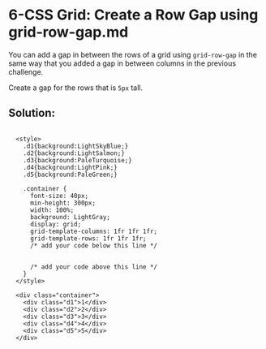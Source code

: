 # 6-CSS Grid: Create a Row Gap using grid-row-gap.md

You can add a gap in between the rows of a grid using `grid-row-gap` in the same way that you added a gap in between columns in the previous challenge.

Create a gap for the rows that is `5px` tall.

## Solution: 

```

  <style>
    .d1{background:LightSkyBlue;}
    .d2{background:LightSalmon;}
    .d3{background:PaleTurquoise;}
    .d4{background:LightPink;}
    .d5{background:PaleGreen;}

    .container {
      font-size: 40px;
      min-height: 300px;
      width: 100%;
      background: LightGray;
      display: grid;
      grid-template-columns: 1fr 1fr 1fr;
      grid-template-rows: 1fr 1fr 1fr;
      /* add your code below this line */


      /* add your code above this line */
    }
  </style>

  <div class="container">
    <div class="d1">1</div>
    <div class="d2">2</div>
    <div class="d3">3</div>
    <div class="d4">4</div>
    <div class="d5">5</div>
  </div>

```
